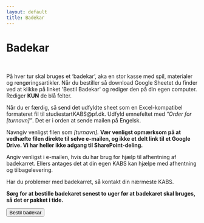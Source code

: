 ```yaml
---
layout: default
title: Badekar
---
```


<h1>Badekar </h1>

<div id="poster-image" style="background-image: url('/static/img/confettiBathtub.png');">
</div>

<br>
<div class="box">
<p>På hver tur skal bruges et ‘badekar’, aka en stor kasse med spil, materialer og rengøringsartikler.
Når du bestiller så download Google Sheetet du finder ved at klikke på linket 'Bestil Badekar' og rediger den på din egen computer. Rediger <b>KUN</b> de blå felter.</p>
<p>Når du er færdig, så send det udfyldte sheet som en Excel-kompatibel formateret fil til studiestartKABS@pf.dk. Udfyld emnefeltet med <i>”Order for [turnavn]”</i>. Det er i orden at sende mailen på Engelsk.</p>
<p>Navngiv venligst filen som <i>[turnavn]</i>. <b>Vær venligst opmærksom på at vedhæfte filen direkte til selve e-mailen, og ikke et delt link til et Google Drive. Vi har heller ikke adgang til SharePoint-deling.</b></p>
<p>Angiv venligst i e-mailen, hvis du har brug for hjælp til afhentning af badekarret. Ellers antages det at din egen KABS kan hjælpe med afhentning og tilbagelevering.</p>
<!--<p>Hvis du ikke har modtaget en regning indenfor 10 arbejdsdage fra at badekaret blev returneret, så vil du ikke blive opkrævet for ordren.</p>-->
<p>Har du problemer med badekarret, så kontakt din nærmeste KABS.</p>
<p><b>Sørg for at bestille badekaret senest to uger før at badekaret skal bruges, så det er pakket i tide.</b></p>

<a style="text-align: center" href="https://docs.google.com/spreadsheets/d/1WTqF99WlXICWVj7j5HKGriR3Q80uV45I/export?format=xlsx&ouid=104413246624751318292&rtpof=true&sd=true">
	<button class="applyBtn">
	  Bestil badekar
	</button>
</a>
<br>
</div>
